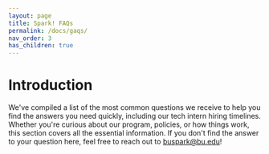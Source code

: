 ```yaml
---
layout: page
title: Spark! FAQs 
permalink: /docs/gaqs/
nav_order: 3
has_children: true
---
```


# Introduction

 We've compiled a list of the most common questions we receive to help you find the answers you need quickly, including our tech intern hiring timelines.
 Whether you're curious about our program, policies, or how things work, this section covers all the essential information. 
 If you don't find the answer to your question here, feel free to reach out to [buspark@bu.edu](mailto:buspark@bu.edu)!
